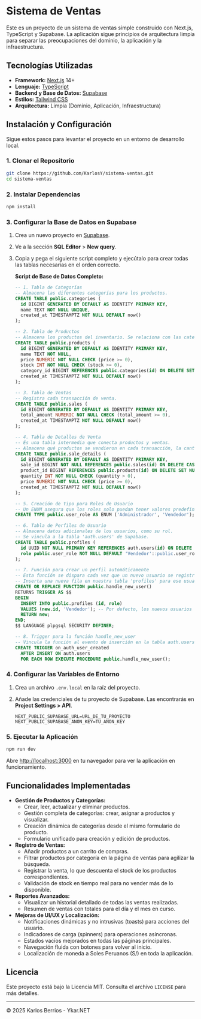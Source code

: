 # Sistema de Ventas

Este es un proyecto de un sistema de ventas simple construido con Next.js, TypeScript y Supabase. La aplicación sigue principios de arquitectura limpia para separar las preocupaciones del dominio, la aplicación y la infraestructura.

## Tecnologías Utilizadas

- **Framework:** [Next.js](https://nextjs.org) 14+
- **Lenguaje:** [TypeScript](https://www.typescriptlang.org)
- **Backend y Base de Datos:** [Supabase](https://supabase.io)
- **Estilos:** [Tailwind CSS](https://tailwindcss.com)
- **Arquitectura:** Limpia (Dominio, Aplicación, Infraestructura)

## Instalación y Configuración

Sigue estos pasos para levantar el proyecto en un entorno de desarrollo local.

### 1. Clonar el Repositorio

```bash
git clone https://github.com/KarlosY/sistema-ventas.git
cd sistema-ventas
```

### 2. Instalar Dependencias

```bash
npm install
```

### 3. Configurar la Base de Datos en Supabase

1.  Crea un nuevo proyecto en [Supabase](https://supabase.io).
2.  Ve a la sección **SQL Editor** > **New query**.
3.  Copia y pega el siguiente script completo y ejecútalo para crear todas las tablas necesarias en el orden correcto.

    **Script de Base de Datos Completo:**
    ```sql
    -- 1. Tabla de Categorías
    -- Almacena las diferentes categorías para los productos.
    CREATE TABLE public.categories (
      id BIGINT GENERATED BY DEFAULT AS IDENTITY PRIMARY KEY,
      name TEXT NOT NULL UNIQUE,
      created_at TIMESTAMPTZ NOT NULL DEFAULT now()
    );

    -- 2. Tabla de Productos
    -- Almacena los productos del inventario. Se relaciona con las categorías.
    CREATE TABLE public.products (
      id BIGINT GENERATED BY DEFAULT AS IDENTITY PRIMARY KEY,
      name TEXT NOT NULL,
      price NUMERIC NOT NULL CHECK (price >= 0),
      stock INT NOT NULL CHECK (stock >= 0),
      category_id BIGINT REFERENCES public.categories(id) ON DELETE SET NULL,
      created_at TIMESTAMPTZ NOT NULL DEFAULT now()
    );

    -- 3. Tabla de Ventas
    -- Registra cada transacción de venta.
    CREATE TABLE public.sales (
      id BIGINT GENERATED BY DEFAULT AS IDENTITY PRIMARY KEY,
      total_amount NUMERIC NOT NULL CHECK (total_amount >= 0),
      created_at TIMESTAMPTZ NOT NULL DEFAULT now()
    );

    -- 4. Tabla de Detalles de Venta
    -- Es una tabla intermedia que conecta productos y ventas.
    -- Almacena qué productos se vendieron en cada transacción, la cantidad y el precio en ese momento.
    CREATE TABLE public.sale_details (
      id BIGINT GENERATED BY DEFAULT AS IDENTITY PRIMARY KEY,
      sale_id BIGINT NOT NULL REFERENCES public.sales(id) ON DELETE CASCADE,
      product_id BIGINT REFERENCES public.products(id) ON DELETE SET NULL,
      quantity INT NOT NULL CHECK (quantity > 0),
      price NUMERIC NOT NULL CHECK (price >= 0),
      created_at TIMESTAMPTZ NOT NULL DEFAULT now()
    );

    -- 5. Creación de tipo para Roles de Usuario
    -- Un ENUM asegura que los roles solo puedan tener valores predefinidos.
    CREATE TYPE public.user_role AS ENUM ('Administrador', 'Vendedor');

    -- 6. Tabla de Perfiles de Usuario
    -- Almacena datos adicionales de los usuarios, como su rol.
    -- Se vincula a la tabla 'auth.users' de Supabase.
    CREATE TABLE public.profiles (
      id UUID NOT NULL PRIMARY KEY REFERENCES auth.users(id) ON DELETE CASCADE,
      role public.user_role NOT NULL DEFAULT 'Vendedor'::public.user_role
    );

    -- 7. Función para crear un perfil automáticamente
    -- Esta función se dispara cada vez que un nuevo usuario se registra en Supabase (auth.users).
    -- Inserta una nueva fila en nuestra tabla 'profiles' para ese usuario.
    CREATE OR REPLACE FUNCTION public.handle_new_user()
    RETURNS TRIGGER AS $$
    BEGIN
      INSERT INTO public.profiles (id, role)
      VALUES (new.id, 'Vendedor'); -- Por defecto, los nuevos usuarios son 'Vendedor'
      RETURN new;
    END;
    $$ LANGUAGE plpgsql SECURITY DEFINER;

    -- 8. Trigger para la función handle_new_user
    -- Vincula la función al evento de inserción en la tabla auth.users.
    CREATE TRIGGER on_auth_user_created
      AFTER INSERT ON auth.users
      FOR EACH ROW EXECUTE PROCEDURE public.handle_new_user();
    ```



### 4. Configurar las Variables de Entorno

1.  Crea un archivo `.env.local` en la raíz del proyecto.
2.  Añade las credenciales de tu proyecto de Supabase. Las encontrarás en **Project Settings > API**.

    ```env
    NEXT_PUBLIC_SUPABASE_URL=URL_DE_TU_PROYECTO
    NEXT_PUBLIC_SUPABASE_ANON_KEY=TU_ANON_KEY
    ```

### 5. Ejecutar la Aplicación

```bash
npm run dev
```

Abre [http://localhost:3000](http://localhost:3000) en tu navegador para ver la aplicación en funcionamiento.

## Funcionalidades Implementadas

- **Gestión de Productos y Categorías:**
  - Crear, leer, actualizar y eliminar productos.
  - Gestión completa de categorías: crear, asignar a productos y visualizar.
  - Creación dinámica de categorías desde el mismo formulario de producto.
  - Formulario unificado para creación y edición de productos.
- **Registro de Ventas:**
  - Añadir productos a un carrito de compras.
  - Filtrar productos por categoría en la página de ventas para agilizar la búsqueda.
  - Registrar la venta, lo que descuenta el stock de los productos correspondientes.
  - Validación de stock en tiempo real para no vender más de lo disponible.
- **Reportes Avanzados:**
  - Visualizar un historial detallado de todas las ventas realizadas.
  - Resumen de ventas con totales para el día y el mes en curso.
- **Mejoras de UI/UX y Localización:**
  - Notificaciones dinámicas y no intrusivas (toasts) para acciones del usuario.
  - Indicadores de carga (spinners) para operaciones asíncronas.
  - Estados vacíos mejorados en todas las páginas principales.
  - Navegación fluida con botones para volver al inicio.
  - Localización de moneda a Soles Peruanos (S/) en toda la aplicación.

## Licencia

Este proyecto está bajo la Licencia MIT. Consulta el archivo `LICENSE` para más detalles.

---

© 2025 Karlos Berrios - Ykar.NET

